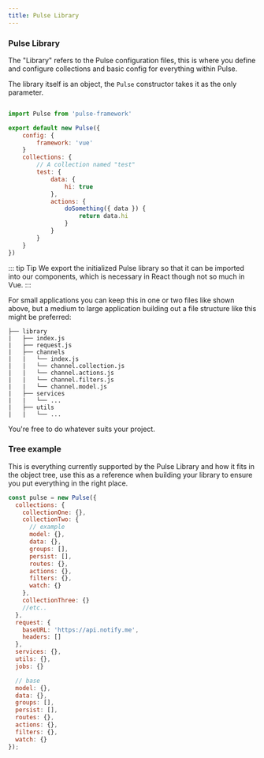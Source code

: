 ```yaml
---
title: Pulse Library
---
```


### Pulse Library

The "Library" refers to the Pulse configuration files, this is where you define and configure collections and basic config for everything within Pulse.

The library itself is an object, the `Pulse` constructor takes it as the only parameter.

```js

import Pulse from 'pulse-framework'

export default new Pulse({
    config: {
        framework: 'vue'
    }
    collections: {
        // A collection named "test"
        test: {
            data: {
                hi: true
            },
            actions: {
                doSomething({ data }) {
                    return data.hi
                }
            }
        }
    }
})

```

::: tip Tip
We export the initialized Pulse library so that it can be imported into our components, which is necessary in React though not so much in Vue.
:::

For small applications you can keep this in one or two files like shown above, but a medium to large application building out a file structure like this might be preferred:

```
├── library
|   ├── index.js
|   ├── request.js
|   ├── channels
|   |   └── index.js
|   |   └── channel.collection.js
|   |   └── channel.actions.js
|   |   └── channel.filters.js
|   |   └── channel.model.js
|   ├── services
|   |   └── ...
|   ├── utils
|   |   └── ...

```

You're free to do whatever suits your project.

### Tree example

This is everything currently supported by the Pulse Library and how it fits in the object tree, use this as a reference when building your library to ensure you put everything in the right place.

```js
const pulse = new Pulse({
  collections: {
    collectionOne: {},
    collectionTwo: {
      // example
      model: {},
      data: {},
      groups: [],
      persist: [],
      routes: {},
      actions: {},
      filters: {},
      watch: {}
    },
    collectionThree: {}
    //etc..
  },
  request: {
    baseURL: 'https://api.notify.me',
    headers: []
  },
  services: {},
  utils: {},
  jobs: {}

  // base
  model: {},
  data: {},
  groups: [],
  persist: [],
  routes: {},
  actions: {},
  filters: {},
  watch: {}
});
```
